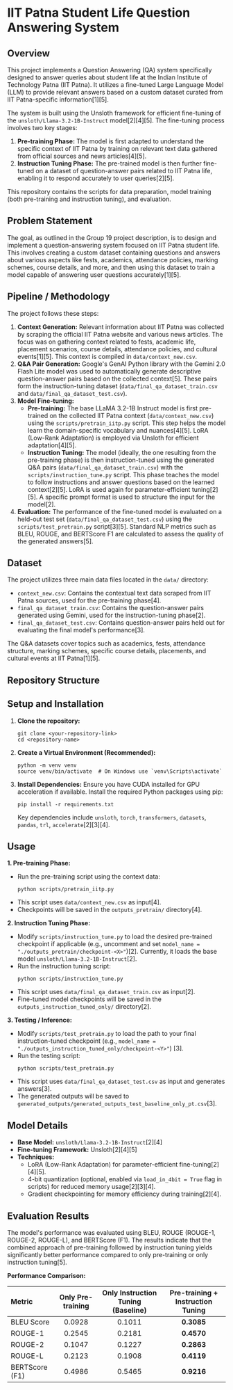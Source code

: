 # IIT Patna Student Life Question Answering System

## Overview

This project implements a Question Answering (QA) system specifically designed to answer queries about student life at the Indian Institute of Technology Patna (IIT Patna). It utilizes a fine-tuned Large Language Model (LLM) to provide relevant answers based on a custom dataset curated from IIT Patna-specific information[1][5].

The system is built using the Unsloth framework for efficient fine-tuning of the `unsloth/Llama-3.2-1B-Instruct` model[2][4][5]. The fine-tuning process involves two key stages:
1.  **Pre-training Phase:** The model is first adapted to understand the specific context of IIT Patna by training on relevant text data gathered from official sources and news articles[4][5].
2.  **Instruction Tuning Phase:** The pre-trained model is then further fine-tuned on a dataset of question-answer pairs related to IIT Patna life, enabling it to respond accurately to user queries[2][5].

This repository contains the scripts for data preparation, model training (both pre-training and instruction tuning), and evaluation.

## Problem Statement

The goal, as outlined in the Group 19 project description, is to design and implement a question-answering system focused on IIT Patna student life. This involves creating a custom dataset containing questions and answers about various aspects like fests, academics, attendance policies, marking schemes, course details, and more, and then using this dataset to train a model capable of answering user questions accurately[1][5].

## Pipeline / Methodology

The project follows these steps:

1.  **Context Generation:** Relevant information about IIT Patna was collected by scraping the official IIT Patna website and various news articles. The focus was on gathering context related to fests, academic life, placement scenarios, course details, attendance policies, and cultural events[1][5]. This context is compiled in `data/context_new.csv`.
2.  **Q&A Pair Generation:** Google's GenAI Python library with the Gemini 2.0 Flash Lite model was used to automatically generate descriptive question-answer pairs based on the collected context[5]. These pairs form the instruction-tuning dataset (`data/final_qa_dataset_train.csv` and `data/final_qa_dataset_test.csv`).
3.  **Model Fine-tuning:**
    *   **Pre-training:** The base LLaMA 3.2-1B Instruct model is first pre-trained on the collected IIT Patna context (`data/context_new.csv`) using the `scripts/pretrain_iitp.py` script. This step helps the model learn the domain-specific vocabulary and nuances[4][5]. LoRA (Low-Rank Adaptation) is employed via Unsloth for efficient adaptation[4][5].
    *   **Instruction Tuning:** The model (ideally, the one resulting from the pre-training phase) is then instruction-tuned using the generated Q&A pairs (`data/final_qa_dataset_train.csv`) with the `scripts/instruction_tune.py` script. This phase teaches the model to follow instructions and answer questions based on the learned context[2][5]. LoRA is used again for parameter-efficient tuning[2][5]. A specific prompt format is used to structure the input for the model[2].
4.  **Evaluation:** The performance of the fine-tuned model is evaluated on a held-out test set (`data/final_qa_dataset_test.csv`) using the `scripts/test_pretrain.py` script[3][5]. Standard NLP metrics such as BLEU, ROUGE, and BERTScore F1 are calculated to assess the quality of the generated answers[5].

## Dataset

The project utilizes three main data files located in the `data/` directory:

*   `context_new.csv`: Contains the contextual text data scraped from IIT Patna sources, used for the pre-training phase[4].
*   `final_qa_dataset_train.csv`: Contains the question-answer pairs generated using Gemini, used for the instruction-tuning phase[2].
*   `final_qa_dataset_test.csv`: Contains question-answer pairs held out for evaluating the final model's performance[3].

The Q&A datasets cover topics such as academics, fests, attendance structure, marking schemes, specific course details, placements, and cultural events at IIT Patna[1][5].

## Repository Structure

## Setup and Installation

1.  **Clone the repository:**
    ```
    git clone <your-repository-link>
    cd <repository-name>
    ```
2.  **Create a Virtual Environment (Recommended):**
    ```
    python -m venv venv
    source venv/bin/activate  # On Windows use `venv\Scripts\activate`
    ```
3.  **Install Dependencies:**
    Ensure you have CUDA installed for GPU acceleration if available. Install the required Python packages using pip:
    ```
    pip install -r requirements.txt
    ```
    Key dependencies include `unsloth`, `torch`, `transformers`, `datasets`, `pandas`, `trl`, `accelerate`[2][3][4].

## Usage

**1. Pre-training Phase:**

*   Run the pre-training script using the context data:
    ```
    python scripts/pretrain_iitp.py
    ```
*   This script uses `data/context_new.csv` as input[4].
*   Checkpoints will be saved in the `outputs_pretrain/` directory[4].

**2. Instruction Tuning Phase:**

*   Modify `scripts/instruction_tune.py` to load the desired pre-trained checkpoint if applicable (e.g., uncomment and set `model_name = "./outputs_pretrain/checkpoint-<X>"`)[2]. Currently, it loads the base model `unsloth/Llama-3.2-1B-Instruct`[2].
*   Run the instruction tuning script:
    ```
    python scripts/instruction_tune.py
    ```
*   This script uses `data/final_qa_dataset_train.csv` as input[2].
*   Fine-tuned model checkpoints will be saved in the `outputs_instruction_tuned_only/` directory[2].

**3. Testing / Inference:**

*   Modify `scripts/test_pretrain.py` to load the path to your final instruction-tuned checkpoint (e.g., `model_name = "./outputs_instruction_tuned_only/checkpoint-<Y>"`) [3].
*   Run the testing script:
    ```
    python scripts/test_pretrain.py
    ```
*   This script uses `data/final_qa_dataset_test.csv` as input and generates answers[3].
*   The generated outputs will be saved to `generated_outputs/generated_outputs_test_baseline_only_pt.csv`[3].

## Model Details

*   **Base Model:** `unsloth/Llama-3.2-1B-Instruct`[2][4]
*   **Fine-tuning Framework:** Unsloth[2][4][5]
*   **Techniques:**
    *   LoRA (Low-Rank Adaptation) for parameter-efficient fine-tuning[2][4][5].
    *   4-bit quantization (optional, enabled via `load_in_4bit = True` flag in scripts) for reduced memory usage[2][3][4].
    *   Gradient checkpointing for memory efficiency during training[2][4].

## Evaluation Results

The model's performance was evaluated using BLEU, ROUGE (ROUGE-1, ROUGE-2, ROUGE-L), and BERTScore (F1). The results indicate that the combined approach of pre-training followed by instruction tuning yields significantly better performance compared to only pre-training or only instruction tuning[5].

**Performance Comparison:**

| Metric            | Only Pre-training | Only Instruction Tuning (Baseline) | Pre-training + Instruction Tuning |
| :---------------- | :---------------: | :--------------------------------: | :-------------------------------: |
| BLEU Score        |      0.0928       |              0.1011              |             **0.3085**            |
| ROUGE-1           |      0.2545       |              0.2181              |             **0.4570**            |
| ROUGE-2           |      0.1047       |              0.1227              |             **0.2863**            |
| ROUGE-L           |      0.2123       |              0.1908              |             **0.4119**            |
| BERTScore (F1)    |      0.4986       |              0.5465              |             **0.9216**            |

